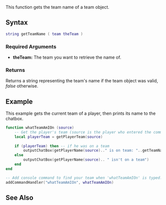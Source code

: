 This function gets the team name of a team object.

Syntax
------

``` lua
string getTeamName ( team theTeam )
```

### Required Arguments

-   **theTeam:** The team you want to retrieve the name of.

### Returns

Returns a string representing the team's name if the team object was valid, *false* otherwise.

Example
-------

This example gets the current team of a player, then prints its name to the chatbox.

``` lua
function whatTeamAmIOn (source)
    -- Get the player's team (source is the player who entered the command)
    local playerTeam = getPlayerTeam(source)
  
    if (playerTeam) then -- if he was on a team
        outputChatBox(getPlayerName(source).." is on team: "..getTeamName(playerTeam))
    else
        outputChatBox(getPlayerName(source).. " isn't on a team")
    end
end

-- Add console command to find your team when 'whatTeamAmIOn' is typed.
addCommandHandler("whatTeamAmIOn", whatTeamAmIOn)
```

See Also
--------
